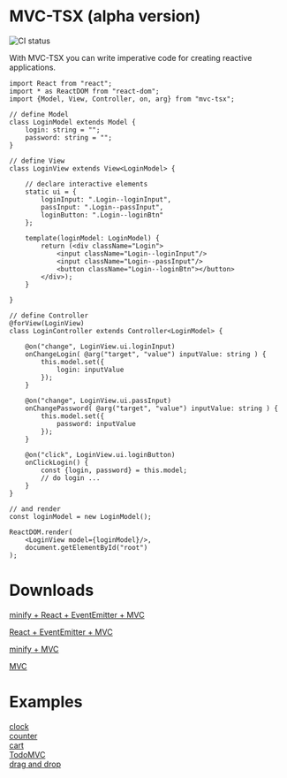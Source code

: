 # MVC-TSX  (alpha version)
![CI status](https://circleci.com/gh/eprincev-egor/mvc-tsx.svg?style=shield)

With MVC-TSX you can write imperative code for creating reactive applications.

```tsx
import React from "react";
import * as ReactDOM from "react-dom";
import {Model, View, Controller, on, arg} from "mvc-tsx";

// define Model
class LoginModel extends Model {
    login: string = "";
    password: string = "";
}

// define View
class LoginView extends View<LoginModel> {
    
    // declare interactive elements
    static ui = {
        loginInput: ".Login--loginInput",
        passInput: ".Login--passInput",
        loginButton: ".Login--loginBtn"
    };

    template(loginModel: LoginModel) {
        return (<div className="Login">
            <input className="Login--loginInput"/>
            <input className="Login--passInput"/>
            <button className="Login--loginBtn"></button>
        </div>);
    }

}

// define Controller
@forView(LoginView)
class LoginController extends Controller<LoginModel> {

    @on("change", LoginView.ui.loginInput)
    onChangeLogin( @arg("target", "value") inputValue: string ) {
        this.model.set({
            login: inputValue
        });
    }

    @on("change", LoginView.ui.passInput)
    onChangePassword( @arg("target", "value") inputValue: string ) {
        this.model.set({
            password: inputValue
        });
    }

    @on("click", LoginView.ui.loginButton)
    onClickLogin() {
        const {login, password} = this.model;
        // do login ...
    }
}

// and render
const loginModel = new LoginModel();

ReactDOM.render(
    <LoginView model={loginModel}/>,
    document.getElementById("root")
);

```

# Downloads

[minify + React + EventEmitter + MVC](https://raw.githubusercontent.com/eprincev-egor/mvc-tsx/master/bundle/mvc-and-deps.min.js)  

[React + EventEmitter + MVC](https://raw.githubusercontent.com/eprincev-egor/mvc-tsx/master/bundle/mvc-and-deps.full.js)  

[minify + MVC](https://raw.githubusercontent.com/eprincev-egor/mvc-tsx/master/bundle/only-mvc.min.js)  

[MVC](https://raw.githubusercontent.com/eprincev-egor/mvc-tsx/master/bundle/only-mvc.full.js)  

# Examples
[clock](https://github.com/eprincev-egor/mvc-tsx/tree/master/examples/clock)  
[counter](https://github.com/eprincev-egor/mvc-tsx/tree/master/examples/counter)  
[cart](https://github.com/eprincev-egor/mvc-tsx/tree/master/examples/cart)  
[TodoMVC](https://github.com/eprincev-egor/mvc-tsx/tree/master/examples/TodoMVC)  
[drag and drop](https://github.com/eprincev-egor/mvc-tsx/tree/master/examples/desktop)  
